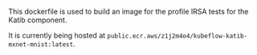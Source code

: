 This dockerfile is used to build an image for the profile IRSA tests for the Katib component.

It is currently being hosted at `public.ecr.aws/z1j2m4o4/kubeflow-katib-mxnet-mnist:latest`.

